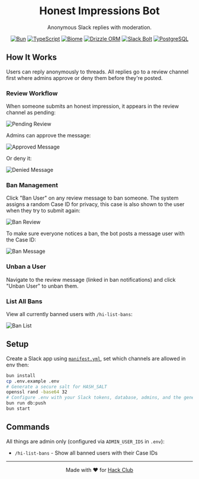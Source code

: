 <div align="center">

# Honest Impressions Bot

Anonymous Slack replies with moderation.

[![Bun](https://img.shields.io/badge/Bun-000000?style=flat&logo=bun&logoColor=white)](https://bun.sh) [![TypeScript](https://img.shields.io/badge/TypeScript-3178C6?style=flat&logo=typescript&logoColor=white)](https://www.typescriptlang.org/) [![Biome](https://img.shields.io/badge/Biome-60A5FA?style=flat&logo=biome&logoColor=white)](https://biomejs.dev/) [![Drizzle ORM](https://img.shields.io/badge/Drizzle-C5F74F?style=flat&logo=drizzle&logoColor=black)](https://orm.drizzle.team/) [![Slack Bolt](https://img.shields.io/badge/Slack_Bolt-4A154B?style=flat&logo=slack&logoColor=white)](https://slack.dev/bolt-js/) [![PostgreSQL](https://img.shields.io/badge/PostgreSQL-4169E1?style=flat&logo=postgresql&logoColor=white)](https://www.postgresql.org/)

</div>

## How It Works

Users can reply anonymously to threads. All replies go to a review channel first where admins approve or deny them before they're posted.

### Review Workflow

When someone submits an honest impression, it appears in the review channel as pending:

![Pending Review](https://i.postimg.cc/pVSxgGtF/Pending.jpg)

Admins can approve the message:

![Approved Message](https://i.postimg.cc/440ZrLTY/Approved.jpg)

Or deny it:

![Denied Message](https://i.postimg.cc/NGnYWJw9/Denied.jpg)

### Ban Management

Click "Ban User" on any review message to ban someone. The system assigns a random Case ID for privacy, this case is also shown to the user when they try to submit again:

![Ban Review](https://i.postimg.cc/pVSxgGtn/Ban-Review.jpg)

To make sure everyone notices a ban, the bot posts a message user with the Case ID:

![Ban Message](https://i.postimg.cc/DfNFtjK4/Ban-Message.jpg)

### Unban a User

Navigate to the review message (linked in ban notifications) and click "Unban User" to unban them.

### List All Bans

View all currently banned users with `/hi-list-bans`:

![Ban List](https://i.postimg.cc/0Qm3FfGR/Clean-Shot-2025-10-23-at-11-06-35.png)

## Setup

Create a Slack app using [`manifest.yml`](manifest.yml), set which channels are allowed in env then:

```bash
bun install
cp .env.example .env
# Generate a secure salt for HASH_SALT
openssl rand -base64 32
# Configure .env with your Slack tokens, database, admins, and the generated salt
bun run db:push
bun start
```

## Commands

All things are admin only (configured via `ADMIN_USER_IDS` in `.env`):

- `/hi-list-bans` - Show all banned users with their Case IDs

---

<div align="center">

Made with ❤️ for [Hack Club](https://hackclub.com)

</div>